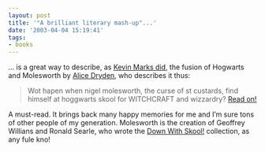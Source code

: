 ```yaml
---
layout: post
title: '"A brilliant literary mash-up"...'
date: '2003-04-04 15:19:41'
tags:
- books
---
```



… is a great way to describe, as [Kevin Marks did](http://epeus.blogspot.com/2003_04_01_epeus_archive.html#200088180), the fusion of Hogwarts and Molesworth by [Alice Dryden](http://www.alice.dryden.co.uk/), who describes it thus:

> Wot hapen when nigel molesworth, the curse of st custards, find himself at hoggwarts skool for WITCHCRAFT and wizzardry? [Read on!](http://www.alice.dryden.co.uk/ho_for_hoggwarts.htm)

A must-read. It brings back many happy memories for me and I’m sure tons of other people of my generation. Molesworth is the creation of Geoffrey Willians and Ronald Searle, who wrote the [Down With Skool!](http://allconsuming.net/item.cgi?isbn=1851459553) collection, as any fule kno!


